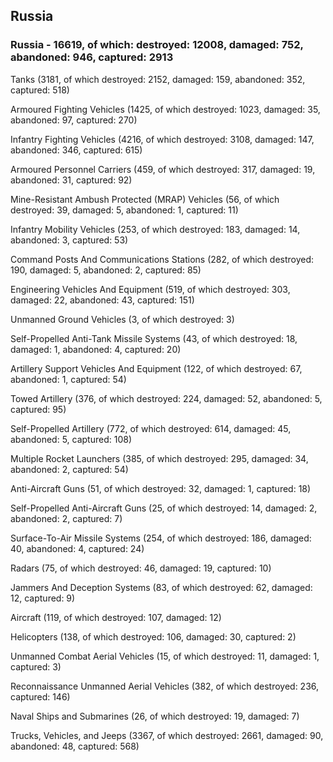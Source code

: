 
 
 ## Russia
 
 ### Russia - 16619, of which: destroyed: 12008, damaged: 752, abandoned: 946, captured: 2913

 

 

 Tanks (3181, of which destroyed: 2152, damaged: 159, abandoned: 352, captured: 518)

 Armoured Fighting Vehicles (1425, of which destroyed: 1023, damaged: 35, abandoned: 97, captured: 270)

 Infantry Fighting Vehicles (4216, of which destroyed: 3108, damaged: 147, abandoned: 346, captured: 615)

 Armoured Personnel Carriers (459, of which destroyed: 317, damaged: 19, abandoned: 31, captured: 92)

 Mine-Resistant Ambush Protected (MRAP) Vehicles (56, of which destroyed: 39, damaged: 5, abandoned: 1, captured: 11)

 Infantry Mobility Vehicles (253, of which destroyed: 183, damaged: 14, abandoned: 3, captured: 53)

 Command Posts And Communications Stations (282, of which destroyed: 190, damaged: 5, abandoned: 2, captured: 85)

 Engineering Vehicles And Equipment (519, of which destroyed: 303, damaged: 22, abandoned: 43, captured: 151)

 Unmanned Ground Vehicles (3, of which destroyed: 3)

 Self-Propelled Anti-Tank Missile Systems (43, of which destroyed: 18, damaged: 1, abandoned: 4, captured: 20)

 Artillery Support Vehicles And Equipment (122, of which destroyed: 67, abandoned: 1, captured: 54)

 Towed Artillery (376, of which destroyed: 224, damaged: 52, abandoned: 5, captured: 95)

 Self-Propelled Artillery (772, of which destroyed: 614, damaged: 45, abandoned: 5, captured: 108)

 Multiple Rocket Launchers (385, of which destroyed: 295, damaged: 34, abandoned: 2, captured: 54)

 Anti-Aircraft Guns (51, of which destroyed: 32, damaged: 1, captured: 18)

 Self-Propelled Anti-Aircraft Guns (25, of which destroyed: 14, damaged: 2, abandoned: 2, captured: 7)

 Surface-To-Air Missile Systems (254, of which destroyed: 186, damaged: 40, abandoned: 4, captured: 24)

 Radars (75, of which destroyed: 46, damaged: 19, captured: 10)

 Jammers And Deception Systems (83, of which destroyed: 62, damaged: 12, captured: 9)

 Aircraft (119, of which destroyed: 107, damaged: 12)

 Helicopters (138, of which destroyed: 106, damaged: 30, captured: 2)

 Unmanned Combat Aerial Vehicles (15, of which destroyed: 11, damaged: 1, captured: 3)

 Reconnaissance Unmanned Aerial Vehicles (382, of which destroyed: 236, captured: 146)

 Naval Ships and Submarines (26, of which destroyed: 19, damaged: 7)

 Trucks, Vehicles, and Jeeps (3367, of which destroyed: 2661, damaged: 90, abandoned: 48, captured: 568)

